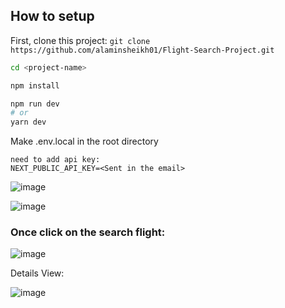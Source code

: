 ## How to setup

First, clone this project: `git clone https://github.com/alaminsheikh01/Flight-Search-Project.git`

```bash
cd <project-name>

npm install

npm run dev
# or
yarn dev
```

Make .env.local in the root directory 

```
need to add api key:
NEXT_PUBLIC_API_KEY=<Sent in the email>
```

![image](https://github.com/user-attachments/assets/3f25f479-1153-453d-aa48-e64fad2d3fc8)

![image](https://github.com/user-attachments/assets/7be205b1-441b-46cb-a07b-b6614e42b025)

### Once click on the search flight:

![image](https://github.com/user-attachments/assets/b3a49abf-a779-47a3-ac32-e4455c70c96e)

Details View:

![image](https://github.com/user-attachments/assets/2a355498-5045-4129-82ee-3b2348b8cc72)
